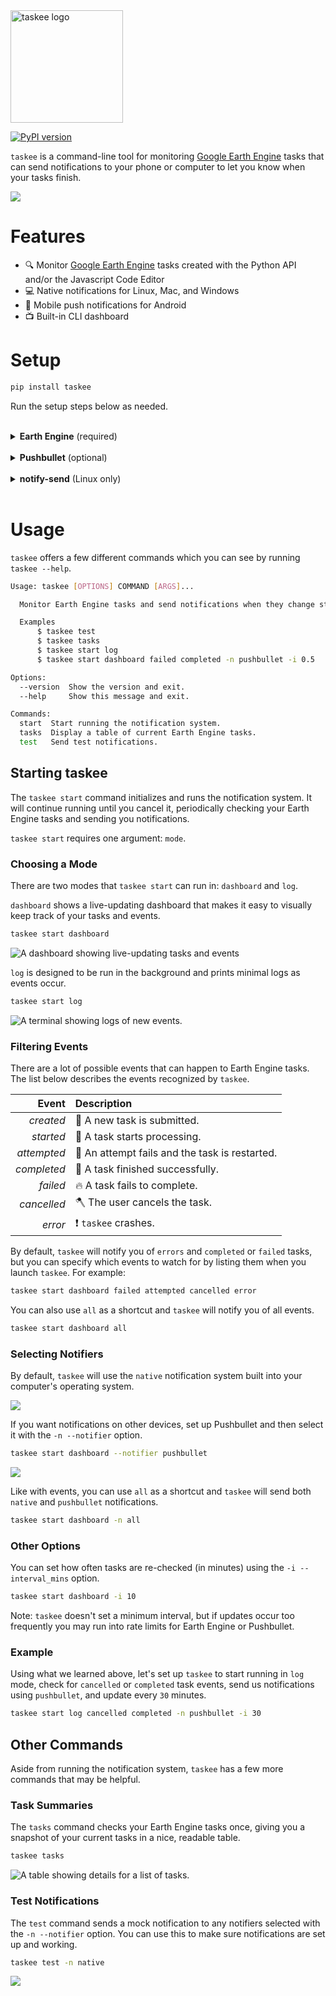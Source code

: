 <img src="assets/logo.png" alt="taskee logo" style="width:180px;"/>

[![PyPI version](https://badge.fury.io/py/taskee.svg)](https://badge.fury.io/py/taskee)

`taskee` is a command-line tool for monitoring [Google Earth Engine](https://developers.google.com/earth-engine) tasks that can send notifications to your phone or computer to let you know when your tasks finish.

![](assets/dashboard.gif)

# Features

- 🔍 Monitor [Google Earth Engine](https://developers.google.com/earth-engine) tasks created with the Python API and/or the Javascript Code Editor
- 💻 Native notifications for Linux, Mac, and Windows
- :speech_balloon: Mobile push notifications for Android
- :tv: Built-in CLI dashboard

# Setup

```bash
pip install taskee
```

Run the setup steps below as needed.  
</br>

<details>
  <summary><b>Earth Engine</b> (required)</summary>
  Set up a <a href="https://developers.google.com/earth-engine">Google Earth Engine</a> account. If you haven't authenticated Earth Engine before, you'll be asked to do so the first time you run <code>taskee</code>.
  
</details></br>

<details>
  <summary><b>Pushbullet</b> (optional)</summary>
  If you want to receive mobile notifications (Android only), you'll need to create or connect an account with <a href="https://pushbullet.com">Pushbullet</a>, download the app on your device(s), and install the <a href="https://github.com/rbrcsk/pushbullet.py">Pushbullet Python API</a> using <code>pip install pushbullet.py</code>.
  Once Pushbullet is installed and you're logged in, go to your <a href="https://www.pushbullet.com/#settings">Account Settings</a>, create an Access Token, and copy the API key. The first time you run <code>taskee</code> with a <code>pushbullet</code> notifier, you'll need to enter your API key. That key will be stored locally so you don't have to enter it again.
</details></br>

<details>
  <summary><b>notify-send</b> (Linux only)</summary>
  Linux users may need to install <code>notify-send</code> to enable <code>native</code> notifications. If <code>taskee</code> is not working with the <code>native</code> notifier, run <code>sudo apt install libnotify-bin</code>.
</details>
</br>


# Usage

`taskee` offers a few different commands which you can see by running `taskee --help`.

```bash
Usage: taskee [OPTIONS] COMMAND [ARGS]...

  Monitor Earth Engine tasks and send notifications when they change states.

  Examples
      $ taskee test
      $ taskee tasks
      $ taskee start log
      $ taskee start dashboard failed completed -n pushbullet -i 0.5

Options:
  --version  Show the version and exit.
  --help     Show this message and exit.

Commands:
  start  Start running the notification system.
  tasks  Display a table of current Earth Engine tasks.
  test   Send test notifications.
```

## Starting taskee

The `taskee start` command initializes and runs the notification system. It will continue running until you cancel it, periodically checking your Earth Engine tasks and sending you notifications.

`taskee start` requires one argument: `mode`.

### Choosing a Mode

There are two modes that `taskee start` can run in: `dashboard` and `log`.

`dashboard` shows a live-updating dashboard that makes it easy to visually keep track of your tasks and events.

```bash
taskee start dashboard
```

![A dashboard showing live-updating tasks and events](assets/dashboard.gif)

`log` is designed to be run in the background and prints minimal logs as events occur.

```bash
taskee start log
```

![A terminal showing logs of new events.](assets/log.gif)

### Filtering Events

There are a lot of possible events that can happen to Earth Engine tasks. The list below describes the events recognized by `taskee`.

| Event | Description |
| ----: | :----- |
| *created* | :seedling: A new task is submitted. |
| *started* | :herb: A task starts processing. |
| *attempted* | :fallen_leaf: An attempt fails and the task is restarted. |
| *completed* | :evergreen_tree: A task finished successfully. |
| *failed* | :fire: A task fails to complete. |
| *cancelled* | :axe: The user cancels the task. |
| *error* | :exclamation: `taskee` crashes. |

By default, `taskee` will notify you of `errors` and `completed` or `failed` tasks, but you can specify which events to watch for by listing them when you launch `taskee`. For example:

```bash
taskee start dashboard failed attempted cancelled error
```

You can also use `all` as a shortcut and `taskee` will notify you of all events.

```bash
taskee start dashboard all
```

### Selecting Notifiers

By default, `taskee` will use the `native` notification system built into your computer's operating system. 

![](assets/notification_native_windows.gif)


If you want notifications on other devices, set up Pushbullet and then select it with the `-n --notifier` option.

```bash
taskee start dashboard --notifier pushbullet
```

![](assets/notification_pushbullet.gif)

Like with events, you can use `all` as a shortcut and `taskee` will send both `native` and `pushbullet` notifications.

```bash
taskee start dashboard -n all
```

### Other Options

You can set how often tasks are re-checked (in minutes) using the `-i --interval_mins` option. 

```bash
taskee start dashboard -i 10
```

Note: `taskee` doesn't set a minimum interval, but if updates occur too frequently you may run into rate limits for Earth Engine or Pushbullet.

### Example

Using what we learned above, let's set up `taskee` to start running in `log` mode, check for `cancelled` or `completed` task events, send us notifications using `pushbullet`, and update every `30` minutes.

```bash
taskee start log cancelled completed -n pushbullet -i 30
```

## Other Commands

Aside from running the notification system, `taskee` has a few more commands that may be helpful.


### Task Summaries

The `tasks` command checks your Earth Engine tasks once, giving you a snapshot of your current tasks in a nice, readable table.

```bash
taskee tasks
```

![A table showing details for a list of tasks.](assets/tasks.png)

### Test Notifications

The `test` command sends a mock notification to any notifiers selected with the `-n --notifier` option. You can use this to make sure notifications are set up and working.

```bash
taskee test -n native
```

![](assets/test.gif)
